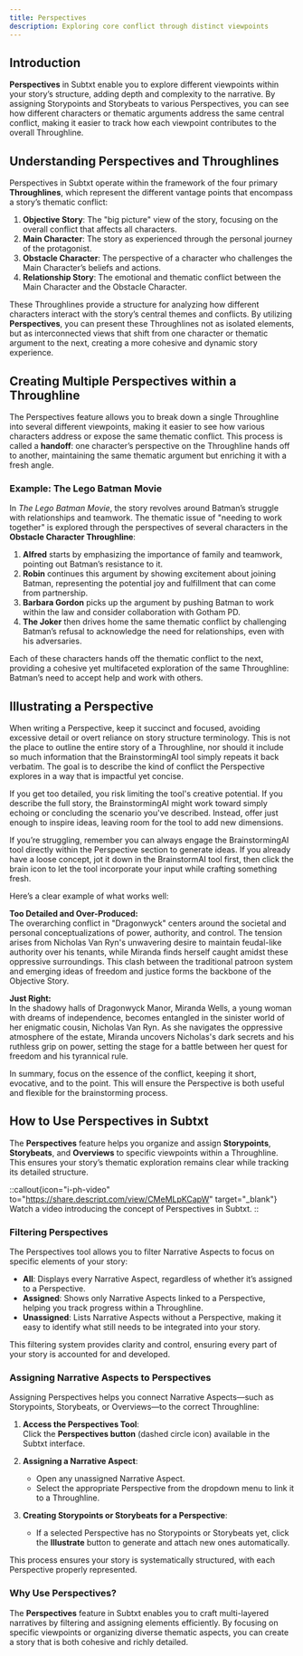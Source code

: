 ```yaml
---
title: Perspectives
description: Exploring core conflict through distinct viewpoints
---
```


## Introduction

**Perspectives** in Subtxt enable you to explore different viewpoints within your story’s structure, adding depth and complexity to the narrative. By assigning Storypoints and Storybeats to various Perspectives, you can see how different characters or thematic arguments address the same central conflict, making it easier to track how each viewpoint contributes to the overall Throughline.

## Understanding Perspectives and Throughlines

Perspectives in Subtxt operate within the framework of the four primary **Throughlines**, which represent the different vantage points that encompass a story’s thematic conflict:

1. **Objective Story**: The "big picture" view of the story, focusing on the overall conflict that affects all characters.
2. **Main Character**: The story as experienced through the personal journey of the protagonist.
3. **Obstacle Character**: The perspective of a character who challenges the Main Character’s beliefs and actions.
4. **Relationship Story**: The emotional and thematic conflict between the Main Character and the Obstacle Character.

These Throughlines provide a structure for analyzing how different characters interact with the story’s central themes and conflicts. By utilizing **Perspectives**, you can present these Throughlines not as isolated elements, but as interconnected views that shift from one character or thematic argument to the next, creating a more cohesive and dynamic story experience.

## Creating Multiple Perspectives within a Throughline

The Perspectives feature allows you to break down a single Throughline into several different viewpoints, making it easier to see how various characters address or expose the same thematic conflict. This process is called a **handoff**: one character’s perspective on the Throughline hands off to another, maintaining the same thematic argument but enriching it with a fresh angle.

### Example: The Lego Batman Movie

In *The Lego Batman Movie*, the story revolves around Batman’s struggle with relationships and teamwork. The thematic issue of "needing to work together" is explored through the perspectives of several characters in the **Obstacle Character Throughline**:

1. **Alfred** starts by emphasizing the importance of family and teamwork, pointing out Batman’s resistance to it.
2. **Robin** continues this argument by showing excitement about joining Batman, representing the potential joy and fulfillment that can come from partnership.
3. **Barbara Gordon** picks up the argument by pushing Batman to work within the law and consider collaboration with Gotham PD.
4. **The Joker** then drives home the same thematic conflict by challenging Batman’s refusal to acknowledge the need for relationships, even with his adversaries.

Each of these characters hands off the thematic conflict to the next, providing a cohesive yet multifaceted exploration of the same Throughline: Batman’s need to accept help and work with others.

## Illustrating a Perspective  

When writing a Perspective, keep it succinct and focused, avoiding excessive detail or overt reliance on story structure terminology. This is not the place to outline the entire story of a Throughline, nor should it include so much information that the BrainstormingAI tool simply repeats it back verbatim. The goal is to describe the kind of conflict the Perspective explores in a way that is impactful yet concise.  

If you get too detailed, you risk limiting the tool's creative potential. If you describe the full story, the BrainstormingAI might work toward simply echoing or concluding the scenario you've described. Instead, offer just enough to inspire ideas, leaving room for the tool to add new dimensions.  

If you’re struggling, remember you can always engage the BrainstormingAI tool directly within the Perspective section to generate ideas. If you already have a loose concept, jot it down in the BrainstormAI tool first, then click the brain icon to let the tool incorporate your input while crafting something fresh.  

Here’s a clear example of what works well:  

**Too Detailed and Over-Produced:**  
The overarching conflict in "Dragonwyck" centers around the societal and personal conceptualizations of power, authority, and control. The tension arises from Nicholas Van Ryn's unwavering desire to maintain feudal-like authority over his tenants, while Miranda finds herself caught amidst these oppressive surroundings. This clash between the traditional patroon system and emerging ideas of freedom and justice forms the backbone of the Objective Story.  

**Just Right:**  
In the shadowy halls of Dragonwyck Manor, Miranda Wells, a young woman with dreams of independence, becomes entangled in the sinister world of her enigmatic cousin, Nicholas Van Ryn. As she navigates the oppressive atmosphere of the estate, Miranda uncovers Nicholas's dark secrets and his ruthless grip on power, setting the stage for a battle between her quest for freedom and his tyrannical rule.  

In summary, focus on the essence of the conflict, keeping it short, evocative, and to the point. This will ensure the Perspective is both useful and flexible for the brainstorming process.

## How to Use Perspectives in Subtxt

The **Perspectives** feature helps you organize and assign **Storypoints**, **Storybeats**, and **Overviews** to specific viewpoints within a Throughline. This ensures your story’s thematic exploration remains clear while tracking its detailed structure.

::callout{icon="i-ph-video" to="https://share.descript.com/view/CMeMLpKCapW" target="_blank"}
Watch a video introducing the concept of Perspectives in Subtxt.
::

### Filtering Perspectives

The Perspectives tool allows you to filter Narrative Aspects to focus on specific elements of your story:  

- **All**: Displays every Narrative Aspect, regardless of whether it’s assigned to a Perspective.  
- **Assigned**: Shows only Narrative Aspects linked to a Perspective, helping you track progress within a Throughline.  
- **Unassigned**: Lists Narrative Aspects without a Perspective, making it easy to identify what still needs to be integrated into your story.

This filtering system provides clarity and control, ensuring every part of your story is accounted for and developed.

### Assigning Narrative Aspects to Perspectives

Assigning Perspectives helps you connect Narrative Aspects—such as Storypoints, Storybeats, or Overviews—to the correct Throughline:

1. **Access the Perspectives Tool**:  
   Click the **Perspectives button** (dashed circle icon) available in the Subtxt interface.

2. **Assigning a Narrative Aspect**:  
   - Open any unassigned Narrative Aspect.  
   - Select the appropriate Perspective from the dropdown menu to link it to a Throughline.  

3. **Creating Storypoints or Storybeats for a Perspective**:  
   - If a selected Perspective has no Storypoints or Storybeats yet, click the **Illustrate** button to generate and attach new ones automatically.  

This process ensures your story is systematically structured, with each Perspective properly represented.

### Why Use Perspectives?

The **Perspectives** feature in Subtxt enables you to craft multi-layered narratives by filtering and assigning elements efficiently. By focusing on specific viewpoints or organizing diverse thematic aspects, you can create a story that is both cohesive and richly detailed.